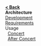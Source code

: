 [**< Back**](Home)  
**Architecture**  
[Development](Development)  
[Requirements](Requirements)  
Usage  
&nbsp;&nbsp;[Concert](Concert)  
&nbsp;&nbsp;[After Concert](After-Concert)  